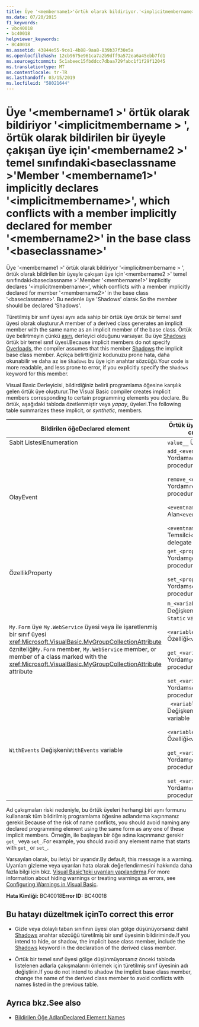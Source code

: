 ```yaml
---
title: Üye '<membername1>'örtük olarak bildiriyor.'<implicitmembername>', örtük olarak bildirilen bir üyeyle çakışan üye için'<membername2>'temel sınıfında'<baseclassname>'
ms.date: 07/20/2015
f1_keywords:
- vbc40018
- bc40018
helpviewer_keywords:
- BC40018
ms.assetid: 43844e55-9ce1-4b88-9aa8-839b37f30e5a
ms.openlocfilehash: 12cb9675e961ca7a2b9dff9a572ea6a45ebb7fd1
ms.sourcegitcommit: 5c1abeec15fbddcc7dbaa729fabc1f1f29f12045
ms.translationtype: MT
ms.contentlocale: tr-TR
ms.lasthandoff: 03/15/2019
ms.locfileid: "58021644"
---
```

# <a name="member-membername1-implicitly-declares-implicitmembername-which-conflicts-with-a-member-implicitly-declared-for-member-membername2-in-the-base-class-baseclassname"></a><span data-ttu-id="1c82c-102">Üye '\<membername1 >' örtük olarak bildiriyor '\<implicitmembername > ', örtük olarak bildirilen bir üyeyle çakışan üye için'\<membername2 >' temel sınıfındaki\<baseclassname >'</span><span class="sxs-lookup"><span data-stu-id="1c82c-102">Member '\<membername1>' implicitly declares '\<implicitmembername>', which conflicts with a member implicitly declared for member '\<membername2>' in the base class '\<baseclassname>'</span></span>
<span data-ttu-id="1c82c-103">Üye '\<membername1 >' örtük olarak bildiriyor '\<implicitmembername > ', örtük olarak bildirilen bir üyeyle çakışan üye için'\<membername2 >' temel sınıfındaki\<baseclassname >'.</span><span class="sxs-lookup"><span data-stu-id="1c82c-103">Member '\<membername1>' implicitly declares '\<implicitmembername>', which conflicts with a member implicitly declared for member '\<membername2>' in the base class '\<baseclassname>'.</span></span> <span data-ttu-id="1c82c-104">Bu nedenle üye 'Shadows' olarak.</span><span class="sxs-lookup"><span data-stu-id="1c82c-104">So the member should be declared 'Shadows'.</span></span>  
  
 <span data-ttu-id="1c82c-105">Türetilmiş bir sınıf üyesi aynı ada sahip bir örtük üye örtük bir temel sınıf üyesi olarak oluşturur.</span><span class="sxs-lookup"><span data-stu-id="1c82c-105">A member of a derived class generates an implicit member with the same name as an implicit member of the base class.</span></span> <span data-ttu-id="1c82c-106">Örtük üye belirtmeyin çünkü [aşırı](../../visual-basic/language-reference/modifiers/overloads.md), derleyici olduğunu varsayar. Bu üye [Shadows](../../visual-basic/language-reference/modifiers/shadows.md) örtük bir temel sınıf üyesi.</span><span class="sxs-lookup"><span data-stu-id="1c82c-106">Because implicit members do not specify [Overloads](../../visual-basic/language-reference/modifiers/overloads.md), the compiler assumes that this member [Shadows](../../visual-basic/language-reference/modifiers/shadows.md) the implicit base class member.</span></span> <span data-ttu-id="1c82c-107">Açıkça belirttiğiniz kodunuzu prone hata, daha okunabilir ve daha az ise `Shadows` bu üye için anahtar sözcüğü.</span><span class="sxs-lookup"><span data-stu-id="1c82c-107">Your code is more readable, and less prone to error, if you explicitly specify the `Shadows` keyword for this member.</span></span>  
  
 <span data-ttu-id="1c82c-108">Visual Basic Derleyicisi, bildirdiğiniz belirli programlama öğesine karşılık gelen örtük üye oluşturur.</span><span class="sxs-lookup"><span data-stu-id="1c82c-108">The Visual Basic compiler creates implicit members corresponding to certain programming elements you declare.</span></span> <span data-ttu-id="1c82c-109">Bu örtük, aşağıdaki tabloda özetlenmiştir veya *yapay*, üyeleri.</span><span class="sxs-lookup"><span data-stu-id="1c82c-109">The following table summarizes these implicit, or *synthetic*, members.</span></span>  
  
|<span data-ttu-id="1c82c-110">Bildirilen öğe</span><span class="sxs-lookup"><span data-stu-id="1c82c-110">Declared element</span></span>|<span data-ttu-id="1c82c-111">Örtük üye oluşturuldu</span><span class="sxs-lookup"><span data-stu-id="1c82c-111">Implicitly created members</span></span>|  
|----------------------|--------------------------------|  
|<span data-ttu-id="1c82c-112">Sabit Listesi</span><span class="sxs-lookup"><span data-stu-id="1c82c-112">Enumeration</span></span>|<span data-ttu-id="1c82c-113">`value__` Üyesi</span><span class="sxs-lookup"><span data-stu-id="1c82c-113">`value__` member</span></span>|  
|<span data-ttu-id="1c82c-114">Olay</span><span class="sxs-lookup"><span data-stu-id="1c82c-114">Event</span></span>|<span data-ttu-id="1c82c-115">`add_<eventname>` Yordam</span><span class="sxs-lookup"><span data-stu-id="1c82c-115">`add_<eventname>` procedure</span></span><br /><br /> <span data-ttu-id="1c82c-116">`remove_<eventname>` Yordam</span><span class="sxs-lookup"><span data-stu-id="1c82c-116">`remove_<eventname>` procedure</span></span><br /><br /> <span data-ttu-id="1c82c-117">`<eventname>Event` Alan</span><span class="sxs-lookup"><span data-stu-id="1c82c-117">`<eventname>Event` field</span></span><br /><br /> <span data-ttu-id="1c82c-118">`<eventname>EventHandler` Temsilci</span><span class="sxs-lookup"><span data-stu-id="1c82c-118">`<eventname>EventHandler` delegate</span></span>|  
|<span data-ttu-id="1c82c-119">Özellik</span><span class="sxs-lookup"><span data-stu-id="1c82c-119">Property</span></span>|<span data-ttu-id="1c82c-120">`get_<propertyname>` Yordam</span><span class="sxs-lookup"><span data-stu-id="1c82c-120">`get_<propertyname>` procedure</span></span><br /><br /> <span data-ttu-id="1c82c-121">`set_<propertyname>` Yordam</span><span class="sxs-lookup"><span data-stu-id="1c82c-121">`set_<propertyname>` procedure</span></span>|  
|<span data-ttu-id="1c82c-122">`My.Form` üye `My.WebService` üyesi veya ile işaretlenmiş bir sınıf üyesi <xref:Microsoft.VisualBasic.MyGroupCollectionAttribute> özniteliği</span><span class="sxs-lookup"><span data-stu-id="1c82c-122">`My.Form` member, `My.WebService` member, or member of a class marked with the <xref:Microsoft.VisualBasic.MyGroupCollectionAttribute> attribute</span></span>|<span data-ttu-id="1c82c-123">`m_<variablename>` `Static` Değişkeni</span><span class="sxs-lookup"><span data-stu-id="1c82c-123">`m_<variablename>` `Static` variable</span></span><br /><br /> <span data-ttu-id="1c82c-124">`<variablename>` Özelliği</span><span class="sxs-lookup"><span data-stu-id="1c82c-124">`<variablename>` property</span></span><br /><br /> <span data-ttu-id="1c82c-125">`get_<variablename>` Yordam</span><span class="sxs-lookup"><span data-stu-id="1c82c-125">`get_<variablename>` procedure</span></span><br /><br /> <span data-ttu-id="1c82c-126">`set_<variablename>` Yordam</span><span class="sxs-lookup"><span data-stu-id="1c82c-126">`set_<variablename>` procedure</span></span>|  
|<span data-ttu-id="1c82c-127">`WithEvents` Değişkeni</span><span class="sxs-lookup"><span data-stu-id="1c82c-127">`WithEvents` variable</span></span>|<span data-ttu-id="1c82c-128">`_<variablename>` Değişkeni</span><span class="sxs-lookup"><span data-stu-id="1c82c-128">`_<variablename>` variable</span></span><br /><br /> <span data-ttu-id="1c82c-129">`<variablename>` Özelliği</span><span class="sxs-lookup"><span data-stu-id="1c82c-129">`<variablename>` property</span></span><br /><br /> <span data-ttu-id="1c82c-130">`get_<variablename>` Yordam</span><span class="sxs-lookup"><span data-stu-id="1c82c-130">`get_<variablename>` procedure</span></span><br /><br /> <span data-ttu-id="1c82c-131">`set_<variablename>` Yordam</span><span class="sxs-lookup"><span data-stu-id="1c82c-131">`set_<variablename>` procedure</span></span>|  
  
 <span data-ttu-id="1c82c-132">Ad çakışmaları riski nedeniyle, bu örtük üyeleri herhangi biri aynı formunu kullanarak tüm bildirilmiş programlama öğesine adlandırma kaçınmanız gerekir.</span><span class="sxs-lookup"><span data-stu-id="1c82c-132">Because of the risk of name conflicts, you should avoid naming any declared programming element using the same form as any one of these implicit members.</span></span> <span data-ttu-id="1c82c-133">Örneğin, ile başlayan bir öğe adına kaçınmanız gerekir `get_` veya `set_`.</span><span class="sxs-lookup"><span data-stu-id="1c82c-133">For example, you should avoid any element name that starts with `get_` or `set_`.</span></span>  
  
 <span data-ttu-id="1c82c-134">Varsayılan olarak, bu iletiyi bir uyarıdır.</span><span class="sxs-lookup"><span data-stu-id="1c82c-134">By default, this message is a warning.</span></span> <span data-ttu-id="1c82c-135">Uyarıları gizleme veya uyarıları hata olarak değerlendirmesini hakkında daha fazla bilgi için bkz. [Visual Basic'teki uyarıları yapılandırma](/visualstudio/ide/configuring-warnings-in-visual-basic).</span><span class="sxs-lookup"><span data-stu-id="1c82c-135">For more information about hiding warnings or treating warnings as errors, see [Configuring Warnings in Visual Basic](/visualstudio/ide/configuring-warnings-in-visual-basic).</span></span>  
  
 <span data-ttu-id="1c82c-136">**Hata Kimliği:** BC40018</span><span class="sxs-lookup"><span data-stu-id="1c82c-136">**Error ID:** BC40018</span></span>  
  
## <a name="to-correct-this-error"></a><span data-ttu-id="1c82c-137">Bu hatayı düzeltmek için</span><span class="sxs-lookup"><span data-stu-id="1c82c-137">To correct this error</span></span>  
  
-   <span data-ttu-id="1c82c-138">Gizle veya dolaylı taban sınıfının üyesi olan gölge düşünüyorsanız dahil [Shadows](../../visual-basic/language-reference/modifiers/shadows.md) anahtar sözcüğü türetilmiş bir sınıf üyesinin bildiriminde.</span><span class="sxs-lookup"><span data-stu-id="1c82c-138">If you intend to hide, or shadow, the implicit base class member, include the [Shadows](../../visual-basic/language-reference/modifiers/shadows.md) keyword in the declaration of the derived class member.</span></span>  
  
-   <span data-ttu-id="1c82c-139">Örtük bir temel sınıf üyesi gölge düşünmüyorsanız önceki tabloda listelenen adlarla çakışmalarını önlemek için türetilmiş sınıf üyesinin adı değiştirin.</span><span class="sxs-lookup"><span data-stu-id="1c82c-139">If you do not intend to shadow the implicit base class member, change the name of the derived class member to avoid conflicts with names listed in the previous table.</span></span>  
  
## <a name="see-also"></a><span data-ttu-id="1c82c-140">Ayrıca bkz.</span><span class="sxs-lookup"><span data-stu-id="1c82c-140">See also</span></span>

- [<span data-ttu-id="1c82c-141">Bildirilen Öğe Adları</span><span class="sxs-lookup"><span data-stu-id="1c82c-141">Declared Element Names</span></span>](../../visual-basic/programming-guide/language-features/declared-elements/declared-element-names.md)
